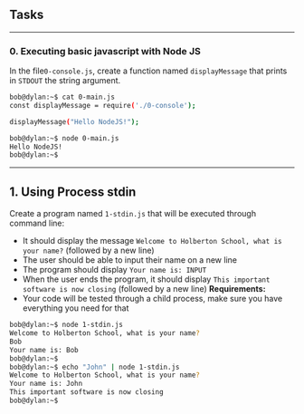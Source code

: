 ## Tasks

---

### 0. Executing basic javascript with Node JS

In the file`0-console.js`, create a function named `displayMessage` that prints in `STDOUT` the string argument.
```bash
bob@dylan:~$ cat 0-main.js
const displayMessage = require('./0-console');

displayMessage("Hello NodeJS!");

bob@dylan:~$ node 0-main.js
Hello NodeJS!
bob@dylan:~$
```

---

## 1. Using Process stdin
Create a program named `1-stdin.js` that will be executed through command line:
- It should display the message `Welcome to Holberton School, what is your name?` (followed by a new line)
- The user should be able to input their name on a new line
- The program should display `Your name is: INPUT`
- When the user ends the program, it should display `This important software is now closing` (followed by a new line)
**Requirements:**
- Your code will be tested through a child process, make sure you have everything you need for that
```bash
bob@dylan:~$ node 1-stdin.js 
Welcome to Holberton School, what is your name?
Bob
Your name is: Bob
bob@dylan:~$ 
bob@dylan:~$ echo "John" | node 1-stdin.js 
Welcome to Holberton School, what is your name?
Your name is: John
This important software is now closing
bob@dylan:~$
```